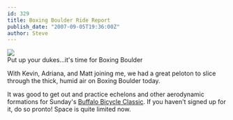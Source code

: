 ```yaml
---
id: 329
title: Boxing Boulder Ride Report
publish_date: "2007-09-05T19:36:00Z"
author: Steve
---
```

[![](http://www.flagstafffrenzy.org/wp-content/uploads/2007/09/boxing_boulder.gif)](http://www.flagstafffrenzy.org/wp-content/uploads/2007/09/boxing_boulder.gif)  
Put up your dukes...it's time for Boxing Boulder

With Kevin, Adriana, and Matt joining me, we had a great peloton to slice through the thick, humid air on Boxing Boulder today.

It was good to get out and practice echelons and other aerodynamic formations for Sunday's [Buffalo Bicycle Classic](http://www.buffalobicycleclassic.com/). If you haven't signed up for it, do so pronto! Space is quite limited now.
